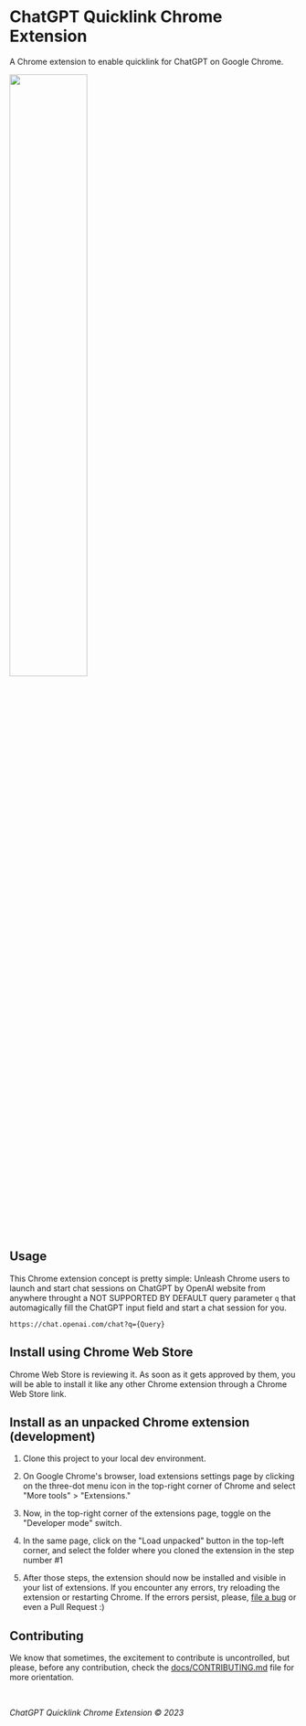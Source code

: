 # ChatGPT Quicklink Chrome Extension

A Chrome extension to enable quicklink for ChatGPT on Google Chrome.

<img src="https://user-images.githubusercontent.com/1680157/226208463-e66801e7-6bf0-4614-b54a-4b377671132b.gif" width="52%" />

## Usage

This Chrome extension concept is pretty simple: Unleash Chrome users to launch and start chat sessions on ChatGPT by OpenAI website from anywhere throught a NOT SUPPORTED BY DEFAULT query parameter `q` that automagically fill the ChatGPT input field and start a chat session for you.

```
https://chat.openai.com/chat?q={Query}
```

## Install using Chrome Web Store

Chrome Web Store is reviewing it. As soon as it gets approved by them, you will be able to install it like any other Chrome extension through a Chrome Web Store link.

## Install as an unpacked Chrome extension (development)

1. Clone this project to your local dev environment.

2. On Google Chrome's browser, load extensions settings page by clicking on the three-dot menu icon in the top-right corner of Chrome and select "More tools" > "Extensions."

3. Now, in the top-right corner of the extensions page, toggle on the "Developer mode" switch.

4. In the same page, click on the "Load unpacked" button in the top-left corner, and select the folder where you cloned the extension in the step number #1

5. After those steps, the extension should now be installed and visible in your list of extensions. If you encounter any errors, try reloading the extension or restarting Chrome. If the errors persist, please, [file a bug](https://github.com/obetomuniz/chatgpt-quicklink-chrome-extension/issues/new?assignees=&labels=bug&template=BUG_REPORT.yml&title=%5BBug%5D%3A+) or even a Pull Request :)

## Contributing

We know that sometimes, the excitement to contribute is uncontrolled, but please, before any contribution, check the [docs/CONTRIBUTING.md](https://github.com/obetomuniz/chatgpt-quicklink-chrome-extension/blob/main/docs/CONTRIBUTING.md) file for more orientation.

<br />

_ChatGPT Quicklink Chrome Extension © 2023_
